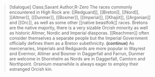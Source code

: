 >[!dialogue] Class;Savant Author;R-Zero
>The races commonly encountered in High Rock are: [[Redguard]], [[Breton]], [[Nord]], [[Altmer]], [[Dunmer]], [[Bosmer]], [[Imperial]], [[Khajiit]], [[Argonian]] and [[Orc]], as well as some other [[native beastfolk]] races. Bretons are the native majority, there is a very sizable Orcish minority as well as historic Altmer, Nordic and Imperial diasporas. [[Reachmen]] often consider themselves a separate people but the Imperial Government officially defines them as a Breton subethnicity.
>**(continue)**
>As mercenaries, Imperials and Redguards are more popular in Wayrest and Evermor, Altmer and Bosmer in Daggerfall and Farrun, Dunmer are welcome in Shornhelm as Nords are in Daggerfall, Camlorn and Northpoint. Orsinium meanwhile is always eager to employ their estranged Orcish kin.